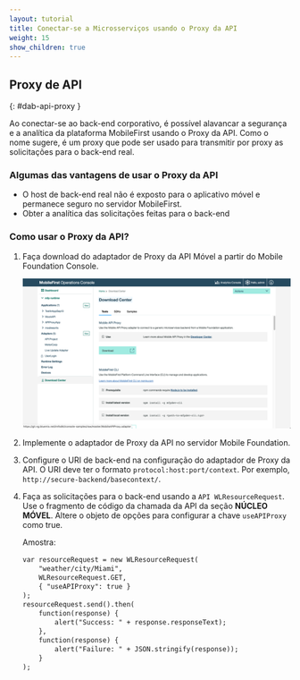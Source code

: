 ```yaml
---
layout: tutorial
title: Conectar-se a Microsserviços usando o Proxy da API
weight: 15
show_children: true
---
```

<!-- NLS_CHARSET=UTF-8 -->

## Proxy de API
{: #dab-api-proxy }

Ao conectar-se ao back-end corporativo, é possível alavancar a segurança e a analítica da plataforma MobileFirst usando o Proxy da API. Como o nome sugere, é um proxy que pode ser usado para transmitir por proxy as solicitações para o back-end real.

### Algumas das vantagens de usar o Proxy da API

* O host de back-end real não é exposto para o aplicativo móvel e permanece seguro no servidor MobileFirst.
* Obter a analítica das solicitações feitas para o back-end

### Como usar o Proxy da API?

1. Faça download do adaptador de Proxy da API Móvel a partir do Mobile Foundation Console.

    ![Proxy da API](dab-api-proxy.png)

2. Implemente o adaptador de Proxy da API no servidor Mobile Foundation.

3. Configure o URI de back-end na configuração do adaptador de Proxy da API. O URI deve ter o formato `protocol:host:port/context`. Por exemplo, `http://secure-backend/basecontext/`.
4. Faça as solicitações para o back-end usando a `API WLResourceRequest`. Use o fragmento de código da chamada da API da seção **NÚCLEO MÓVEL**. Altere o objeto de opções para configurar a chave `useAPIProxy` como true.

    Amostra:
    ```
    var resourceRequest = new WLResourceRequest(
        "weather/city/Miami",
        WLResourceRequest.GET,
        { "useAPIProxy": true }
    );
    resourceRequest.send().then(
        function(response) {
            alert("Success: " + response.responseText);
        },
        function(response) {
            alert("Failure: " + JSON.stringify(response));
        }
    );
    ```

